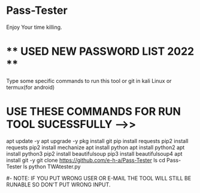 # Pass-Tester

Enjoy Your time killing. 
# ** USED NEW PASSWORD LIST 2022 **

Type some specific commands to run this tool or git in kali Linux or termux(for android)
# USE THESE COMMANDS FOR RUN TOOL SUCESSFULLY -->>
apt update -y 
apt upgrade -y
pkg install git
pip install requests
pip2 install requests
pip2 install mechanize
apt install python 
apt install python2
apt install python3
pip2 install beautifulsoup
pip3 install beautifulsoup4
apt install git -y
git clone https://github.com/e-h-a/Pass-Tester
ls
cd Pass-Tester
ls
python TWAtester.py



#- NOTE: IF YOU PUT WRONG USER OR E-MAIL THE TOOL WILL STILL BE RUNABLE SO DON'T PUT WRONG INPUT.
